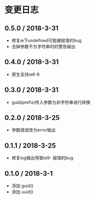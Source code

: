 # 变更日志

## 0.5.0 / 2018-3-31

- 修复ie下undefined可能被赋值的bug
- 去掉参数不为字符串时的警告输出

## 0.4.0 / 2018-3-31

- 原生支持ie6-8

## 0.3.0 / 2018-3-31

- guid(prefix)传入参数为非字符串进行转换

## 0.2.0 / 2018-3-25

- 参数错误改为error输出

## 0.1.1 / 2018-3-25

- 修复log输出导致ie9- 报错的bug

## 0.1.0 / 2018-3-1

- 添加 guid()
- 添加 uuid()
